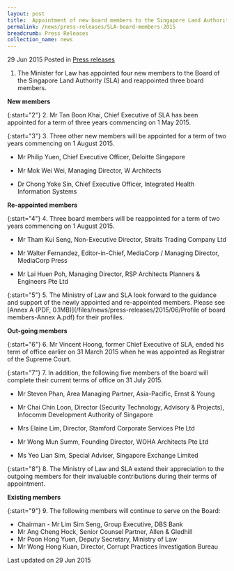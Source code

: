 ```yaml
---
layout: post
title:  Appointment of new board members to the Singapore Land Authority
permalink: /news/press-releases/SLA-board-members-2015
breadcrumb: Press Releases
collection_name: news
---
```


29 Jun 2015 Posted in [Press releases](/news/press-releases)


1. The Minister for Law has appointed four new members to the Board of the Singapore Land Authority (SLA) and reappointed three board members.

**New members**

{:start="2"}
2. Mr Tan Boon Khai, Chief Executive of SLA has been appointed for a term of three years commencing on 1 May 2015.

{:start="3"}
3. Three other new members will be appointed for a term of two years commencing on 1 August 2015.

* Mr Philip Yuen, Chief Executive Officer, Deloitte Singapore

* Mr Mok Wei Wei, Managing Director, W Architects

* Dr Chong Yoke Sin, Chief Executive Officer, Integrated Health Information Systems

**Re-appointed members**

{:start="4"}
4. Three board members will be reappointed for a term of two years commencing on 1 August 2015.

* Mr Tham Kui Seng, Non-Executive Director, Straits Trading Company Ltd

* Mr Walter Fernandez, Editor-in-Chief, MediaCorp / Managing Director, MediaCorp Press

* Mr Lai Huen Poh, Managing Director, RSP Architects Planners & Engineers Pte Ltd

{:start="5"}
5. The Ministry of Law and SLA look forward to the guidance and support of the newly appointed and re-appointed members. Please see [Annex A (PDF, 0.1MB)](/files/news/press-releases/2015/06/Profile of board members-Annex A.pdf) for their profiles.

**Out-going members**

{:start="6"}
6. Mr Vincent Hoong, former Chief Executive of SLA, ended his term of office earlier on 31 March 2015 when he was appointed as Registrar of the Supreme Court.

{:start="7"}
7. In addition, the following five members of the board will complete their current terms of office on 31 July 2015. 

* Mr Steven Phan, Area Managing Partner, Asia-Pacific, Ernst & Young

* Mr Chai Chin Loon, Director (Security Technology, Advisory & Projects), Infocomm Development Authority of Singapore

* Mrs Elaine Lim, Director, Stamford Corporate Services Pte Ltd

* Mr Wong Mun Summ, Founding Director, WOHA Architects Pte Ltd

* Ms Yeo Lian Sim, Special Adviser, Singapore Exchange Limited


{:start="8"}
8. The Ministry of Law and SLA extend their appreciation to the outgoing members for their invaluable contributions during their terms of appointment.

**Existing members**

{:start="9"}
9. The following members will continue to serve on the Board:

* Chairman - Mr Lim Sim Seng, Group Executive, DBS Bank
* Mr Ang Cheng Hock, Senior Counsel Partner, Allen & Gledhill
* Mr Poon Hong Yuen, Deputy Secretary, Ministry of Law
* Mr Wong Hong Kuan, Director, Corrupt Practices Investigation Bureau

<p class="right-side-updated">Last updated on 29 Jun 2015</p>




